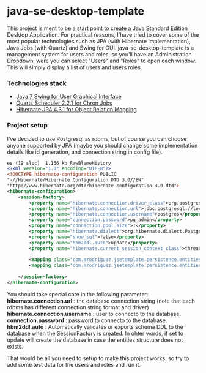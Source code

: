 java-se-desktop-template
========================
This project is ment to be a start point to create a Java Standard Edition Desktop Application. For practical reasons, I'have tried to cover some of the most popular technologies such as JPA (with Hibernate implementation), Java Jobs (with Quartz) and Swing for GUI.
java-se-desktop-template is a management system for users and roles, so you'll have an Administration Dropdown, were you can select "Users" and "Roles" to open each window. This will simply display a list of users and users roles.

### Technologies stack

* [Java 7 Swing for User Graphical Interface](http://docs.oracle.com/javase/8/docs/technotes/guides/swing/)
* [Quarts Scheduler 2.2.1 for Chron Jobs](http://quartz-scheduler.org/)
* [Hibernate JPA 4.3.1 for Object Relation Mapping](http://hibernate.org/orm/)

### Project setup
I've decided to use Postgresql as rdbms, but of course you can choose anyone supported by JPA (maybe you should change some implementation details like id generation, and connection string in config file). 

```xml
es (19 sloc)  1.166 kb RawBlameHistory   
<?xml version="1.0" encoding="UTF-8"?>
<!DOCTYPE hibernate-configuration PUBLIC
"-//Hibernate/Hibernate Configuration DTD 3.0//EN"
"http://www.hibernate.org/dtd/hibernate-configuration-3.0.dtd">
<hibernate-configuration>
    <session-factory>
        <property name="hibernate.connection.driver_class">org.postgresql.Driver</property>
        <property name="hibernate.connection.url">jdbc:postgresql://localhost:5432/jsetemplate_db</property>
        <property name="hibernate.connection.username">postgres</property>
        <property name="connection.password">pg_admin</property>
        <property name="connection.pool_size">1</property>
        <property name="hibernate.dialect">org.hibernate.dialect.PostgreSQLDialect</property>
        <property name="show_sql">false</property>
        <property name="hbm2ddl.auto">update</property>
        <property name="hibernate.current_session_context_class">thread</property>
  
        <mapping class="com.mrodriguez.jsetemplate.persistence.entities.UserEntity" />
        <mapping class="com.mrodriguez.jsetemplate.persistence.entities.UserRoleEntity" />
        
    </session-factory>
</hibernate-configuration>
```
You should take special care in the following parameter:
**hibernate.connection.url** : the database connection string (note that each rdbms has different connection string format and driver).
**hibernate.connection.username** : user to connecto to the database.
**connection.password** : password to connecto to the database.
**hbm2ddl.auto** : Automatically validates or exports schema DDL to the database when the SessionFactory is created. In ohter words, if set to update will create the database in case the entities structure does not exists.

That would be all you need to setup to make this project works, so try to add some test data for the users and roles and run it.
